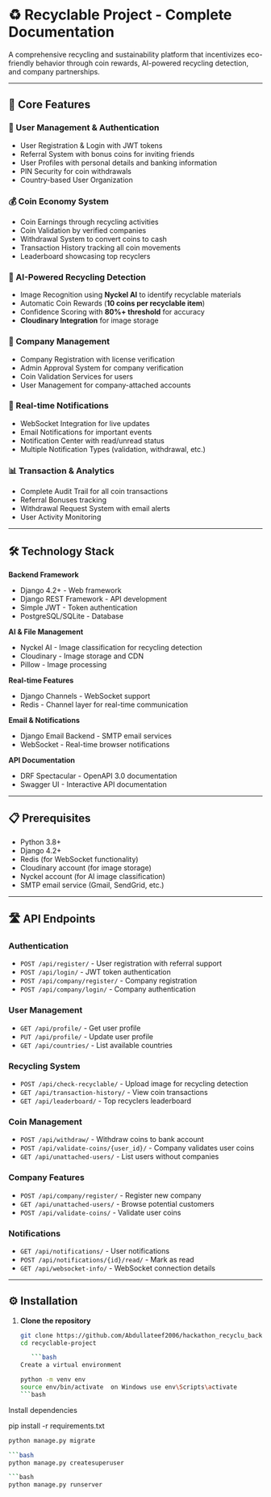 # ♻️ Recyclable Project - Complete Documentation

A comprehensive recycling and sustainability platform that incentivizes eco-friendly behavior through coin rewards, AI-powered recycling detection, and company partnerships.

---

## 🌟 Core Features

### 🔐 User Management & Authentication
- User Registration & Login with JWT tokens  
- Referral System with bonus coins for inviting friends  
- User Profiles with personal details and banking information  
- PIN Security for coin withdrawals  
- Country-based User Organization  

### 💰 Coin Economy System
- Coin Earnings through recycling activities  
- Coin Validation by verified companies  
- Withdrawal System to convert coins to cash  
- Transaction History tracking all coin movements  
- Leaderboard showcasing top recyclers  

### 🤖 AI-Powered Recycling Detection
- Image Recognition using **Nyckel AI** to identify recyclable materials  
- Automatic Coin Rewards (**10 coins per recyclable item**)  
- Confidence Scoring with **80%+ threshold** for accuracy  
- **Cloudinary Integration** for image storage  

### 🏢 Company Management
- Company Registration with license verification  
- Admin Approval System for company verification  
- Coin Validation Services for users  
- User Management for company-attached accounts  

### 🔔 Real-time Notifications
- WebSocket Integration for live updates  
- Email Notifications for important events  
- Notification Center with read/unread status  
- Multiple Notification Types (validation, withdrawal, etc.)  

### 📊 Transaction & Analytics
- Complete Audit Trail for all coin transactions  
- Referral Bonuses tracking  
- Withdrawal Request System with email alerts  
- User Activity Monitoring  

---

## 🛠️ Technology Stack

**Backend Framework**  
- Django 4.2+ - Web framework  
- Django REST Framework - API development  
- Simple JWT - Token authentication  
- PostgreSQL/SQLite - Database  

**AI & File Management**  
- Nyckel AI - Image classification for recycling detection  
- Cloudinary - Image storage and CDN  
- Pillow - Image processing  

**Real-time Features**  
- Django Channels - WebSocket support  
- Redis - Channel layer for real-time communication  

**Email & Notifications**  
- Django Email Backend - SMTP email services  
- WebSocket - Real-time browser notifications  

**API Documentation**  
- DRF Spectacular - OpenAPI 3.0 documentation  
- Swagger UI - Interactive API documentation  

---

## 📋 Prerequisites
- Python 3.8+  
- Django 4.2+  
- Redis (for WebSocket functionality)  
- Cloudinary account (for image storage)  
- Nyckel account (for AI image classification)  
- SMTP email service (Gmail, SendGrid, etc.)  

---

## 🛣️ API Endpoints

### Authentication
- `POST /api/register/` - User registration with referral support  
- `POST /api/login/` - JWT token authentication  
- `POST /api/company/register/` - Company registration  
- `POST /api/company/login/` - Company authentication  

### User Management
- `GET /api/profile/` - Get user profile  
- `PUT /api/profile/` - Update user profile  
- `GET /api/countries/` - List available countries  

### Recycling System
- `POST /api/check-recyclable/` - Upload image for recycling detection  
- `GET /api/transaction-history/` - View coin transactions  
- `GET /api/leaderboard/` - Top recyclers leaderboard  

### Coin Management
- `POST /api/withdraw/` - Withdraw coins to bank account  
- `POST /api/validate-coins/{user_id}/` - Company validates user coins  
- `GET /api/unattached-users/` - List users without companies  

### Company Features
- `POST /api/company/register/` - Register new company  
- `GET /api/unattached-users/` - Browse potential customers  
- `POST /api/validate-coins/` - Validate user coins  

### Notifications
- `GET /api/notifications/` - User notifications  
- `POST /api/notifications/{id}/read/` - Mark as read  
- `GET /api/websocket-info/` - WebSocket connection details  

---

## ⚙️ Installation

1. **Clone the repository**  
   ```bash
   git clone https://github.com/Abdullateef2006/hackathon_recyclu_backend
   cd recyclable-project

      ```bash
   Create a virtual environment

   python -m venv env
   source env/bin/activate  on Windows use env\Scripts\activate
   ```bash
Install dependencies

pip install -r requirements.txt
   ```bash
python manage.py migrate

   ```bash
python manage.py createsuperuser

   ```bash
python manage.py runserver


